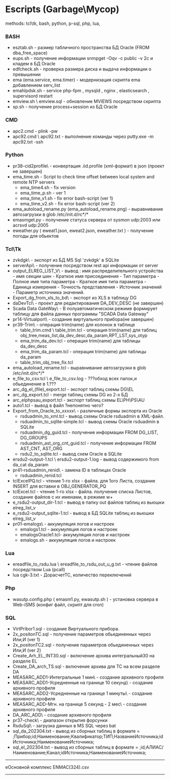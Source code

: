 # Escripts (Garbage\Мусор)
methods: tcl\tk, bash, python, p-sql, php, lua,  

### **BASH**

+ esztab.sh - размер табличного пространства БД Oracle (FROM dba_free_space)
+ eups.sh - получение информации snmpget -Oqv -c public -v 2c и кладем в БД Oracle
+ edfcheck.sh - проверка размера диска и выдача информации о превышении
+ ema (ema.service, ema.timer) - модернизация скрипта ema добавлением serv_list
+ emahlpdsk.sh - service php-fpm , mysqld , nginx , elasticsearch , supervisord restart
+ emview.sh \ emview.sql - обновление MVIEWS посредством скрипта 
+ sp.sh - получение process+session из БД Oracle

### **CMD**

+ apc2.cmd  - plink -pw
+ apc92.cmd \ apc92.txt - выполнение команды через putty.exe -m apc92.txt -ssh

### **Python**

+ pr38-cid2profile\ - конвертация .iid.profile (xml-формат) в json (проект не завершен)
+ ema_time.sh - Script to check time offset between local system and remote NTP servers
  + ema_time4.sh - fix version
  + ema_time_p.sh - ver 1
  + ema_time_v1.sh - fix error bash-script (ver 1)
  + ema_time_v2.sh - fix error bash-script (ver 2)
+ ema_autoload_rename.py (ema_autoload_rename.png) - выравнивание автозагрузки в glob /etc/init.d/rc*/*
+ emasmget.py - получение статуса сервера от sysmon udp:2003 или acrsvd udp:2005
+ eweather.py ( eweat1.json, eweat2.json, eweather.txt ) - получение погоды для обьектов

### **Tcl\Tk**

+ zvkdgk\ - экспорт из БД MS Sql 'zvkdgk' в SQLite
+ serverApi\ - получение посредством rest api информации от server
+ output_ELREG_LIST_V\ - вывод : имя распределительного устройства - имя секции шин - Краткое имя присоединения - Тип параметра - Полное имя типа параметра - Краткое имя типа параметра - Единица измерения - Точность представления - Источник значений - Параметр источника значений.
+ Export_dg_from_xls_to_bd\ - экспорт из XLS в таблицу DG
+ daDevTcl\ - проект для редактирования DA_DEV_DESC (не завершен)
+ Scada Data GateWay\ - В полуавтоматическом режиме формирует таблицу для файла данных программы "SCADA Data Gateway"
+ pr14-Virtualport\ - создание виртуального прибора(не завершен)
+ pr39-Trim\ - операция trim(name) для колонок в таблице
  + table_trim.cmd \ table_trim.tcl - операция trim(name) для таблиц obj_tree,meas_list,da_dev_desc,da_param,RPT_LST,sys_otyp
  + ema_trim_da_dev.tcl - операция trim(name) для таблицы da_dev_desc
  + ema_trim_da_param.tcl - операция trim(name) для таблицы da_param
  + table_trim_obj_tree_fix.tcl
+ ema_autoload_rename.tcl - выравнивание автозагрузки в glob /etc/init.d/rc*/*
+ e_file_to_csv.tcl \ e_file_to_csv.log - ???обход всех папок,и обьединение в 1.???
+ arc_dg_el_(file)_export.tcl - экспорт таблиц схемы DG\EL
+ arc_dg_export.tcl - merge таблиц схемы DG из 2-х БД
+ arc_elphpsau_export.tcl - экспорт таблиц схемы EL\PH\PS\AU
+ auto1.tcl - вывод в файл ?непонятно чего?
+ Export_from_Oracle_to_xxxxx\ - различные формы экспорта из Oracle
  + rsduadmin_to_xml.tcl - вывод схемы Oracle rsduadmin в XML-файл.
  + rsduadmin_to_sqlite-simple.tcl - вывод схемы Oracle rsduadmin в SQLite
  + rsduadmin_dg_guid.tcl - получение информации FROM DG_LIST, DG_GROUPS
  + rsduadmin_ast_org_cnt_guid.tcl - получение информации FROM AST_CNT, AST_ORG
  + rsdu2_to_sqlite.tcl - вывод схем Oracle в SQLite
+ ersdu2-output-1.tcl \ ersdu2-output-1.log - вывод содержимого from da_cat da_param
+ pr41-rsduadmin_renid\ - замена ID в таблицах Oracle
  + rsduadmin_renid.tcl 
+ tclExcelPQ.tcl - чтение 1-го xlsx - файла. для 1ого Листа, создание INSERT для вставки в OBJ_GENERATOR_PQ
+ tclExcel.tcl - чтение 1-го xlsx - файла. получение списка Листов, создание файлов с их именами, в режиме w+
+ e_rsdu2-output_dir-1.tcl - вывод в папку out файлов таблиц из вьюшки elreg_list_v
+ e_rsdu2-output_sqlite-1.tcl - вывод в БД SQLite таблиц из вьюшки elreg_list_v
+ pr01-emalogs\ - аккумуляция логов и настроек
  + emalogs1.tcl - аккумуляция логов и настроек
  + emalogsOracle1.tcl- аккумуляция логов и настроек
  + emalogs.sh - аккумуляция логов и настроек

### **Lua**

+ ereadfile_to_rsdu.lua \ ereadfile_to_rsdu_out_u_g.txt - чтение файлов посредством Lua (pcall)
+ lua cgk-3.txt   - ДорасчетТС, количество переключений

### **Php**

+ wasutp.config.php ( emasm1.py, ewasutp.sh )  - установка сервера в Web-iSMS (конфиг файл, скрипт для cron) 

### **SQL**

+ VirtPribor1.sql - создание Виртуального прибора.
+ 2x_positonTC.sql - получение параметров обьединенных через Или,И (ver 1)
+ 2x_positonTC2.sql - получение параметров обьединенных через Или,И (ver 2)
+ Create_Arh_EL_INT30.sql - включение архива интегральный30 на разделе EL
+ Create_DA_arch_TS.sql - включение архива для ТС на всем разделе DA
+ MEASARC_ADD1-Интегральные 1 мин\  - создание архивного профиля
+ MEASARC_ADD1-Усредненные на границе 10 секунд\  - создание архивного профиля
+ MEASARC_ADD2-Усредненные на границе 1 минуты\  - создание архивного профиля
+ MEASARC_ADD-Мгн. на границе 5 секунд - 2 мес\  - создание архивного профиля
+ DA_ARC_ADD\  - создание архивного профиля
+ pr37-check\ - диапазон открытия форсунки
+ RsduSql\ - загрузка данных в MS SQL через bat
+ sql_da_202304.txt - вывод из сборных таблиц в формате = ;Прибор;id;Наименование;Квалификатор;ТИП;НазваниеИсточника;idИсточника;НаименованиеИсточника;
+ sql_el_202304.txt - вывод из сборных таблиц в формате = ;id;АЛИАС/Наименование;Канал;idИсточника;НаименованиеИсточника;
 

--------------------------
  eОсновной комплекс ENMAC(324).csv

--------------------------


